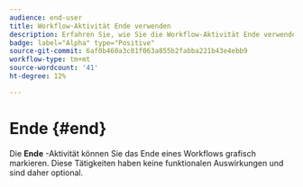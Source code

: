 ```yaml
---
audience: end-user
title: Workflow-Aktivität Ende verwenden
description: Erfahren Sie, wie Sie die Workflow-Aktivität Ende verwenden
badge: label="Alpha" type="Positive"
source-git-commit: 6af0b460a3c81f063a855b2fabba221b43e4ebb9
workflow-type: tm+mt
source-wordcount: '41'
ht-degree: 12%

---
```



# Ende {#end}

Die **Ende** -Aktivität können Sie das Ende eines Workflows grafisch markieren. Diese Tätigkeiten haben keine funktionalen Auswirkungen und sind daher optional.
